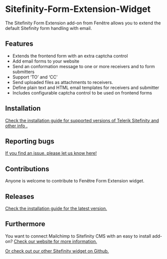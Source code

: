 # Sitefinity-Form-Extension-Widget
<p>The Sitefinity Form Extension add-on from Fen&ecirc;tre allows you to extend the default Sitefinity form handling with email.</p>

<h2>Features</h2>

<ul>
	<li>Extends the frontend form with an extra captcha control</li>
	<li>Add email forms to your website</li>
	<li>Send an conformation message to one or more receivers and to form submitters</li>
	<li>Support &lsquo;TO&rsquo; and &lsquo;CC&rsquo;</li>
	<li>Send uploaded files as attachments to receivers.</li>
	<li>Define plain text and HTML email templates for receivers and submitter</li>
	<li>Includes configurable captcha control to be used on frontend forms</li>
</ul>

<h2>Installation</h2>

<p> <a href="https://github.com/Fenetre/Sitefinity-Form-Extension-Widget/blob/master/Installation%20Guide%20Form%20Handler">Check the installation guide for supported versions of Telerik Sitefinity and other info .</a></p>

<h2>Reporting bugs</h2>

<p> <p><a href=https://github.com/Fenetre/Sitefinity-Form-Extension-Widget/issues> If you find an issue, please let us know here!</a> 

<h2>Contributions</h2>

<p>Anyone is welcome to contribute to Fen&ecirc;tre Form Extension widget.</p>

<h2>Releases</h2>
<a href="https://github.com/Fenetre/Sitefinity-Form-Extension-Widget/blob/master/Installation%20Guide%20Form%20Handler">Check the installation guide for the latest version.</a>

<h2>Furthermore</h2>

<p>You want to connect Mailchimp to Sitefinity CMS with an easy to install add-on? <a href=https://www.fenetre.nl/producten/telerik-sitefinity-widgets/sitefinity-mailchimp-widget/>Check our website for more information.<a/></p>
<a href=https://github.com/Fenetre/Sitefinity-Twitterfeed-Widget>Or check out our other Sitefinity widget on Github.<a/></p>
